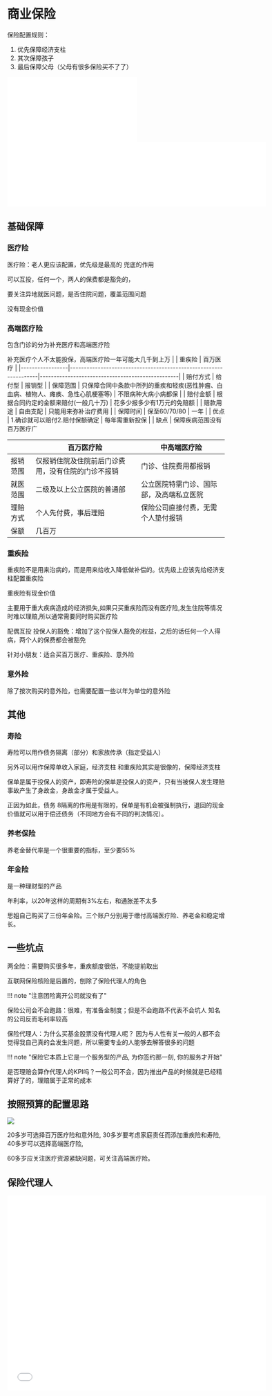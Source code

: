 # 商业保险



保险配置规则：
1. 优先保障经济支柱
2. 其次保障孩子
3. 最后保障父母（父母有很多保险买不了了）




<iframe src="//player.bilibili.com/player.html?isOutside=true&aid=784262528&bvid=BV1M24y1P7Bu&cid=1150394504&p=1&autoplay=0" scrolling="no" border="0" frameborder="no" framespacing="0" allowfullscreen="true"></iframe>

<iframe src="//player.bilibili.com/player.html?isOutside=true&aid=784610133&bvid=BV1f14y1U7VY&cid=1157918599&p=1&autoplay=0" scrolling="no" border="0" frameborder="no" framespacing="0" allowfullscreen="true" width=600px weight=450px></iframe>




## 基础保障
### 医疗险
医疗险：老人更应该配置，优先级是最高的
兜底的作用

可以互投，任何一个，两人的保费都是豁免的，

要关注异地就医问题，是否住院问题，覆盖范围问题

没有现金价值
### 高端医疗险
包含门诊的分为补充医疗和高端医疗险

补充医疗个人不太能投保，高端医疗险一年可能大几千到上万
|                 | 重疾险                                                          | 百万医疗                                       |
|-----------------|------------------------------------------------------------------|--------------------------------------------------|
| 赔付方式       | 给付型                                                          | 报销型                                          |
| 保障范围       | 只保障合同中条款中所列的重疾和轻疾(恶性肿瘤、白血病、植物人、瘫痪、急性心肌梗塞等) | 不限病种大病小病都保                              |
| 赔付金额       | 根据合同约定的金额来赔付(一般几十万)                            | 花多少报多少有1万元的免赔额                      |
| 赔款用途       | 自由支配                                                        | 只能用来弥补治疗费用                            |
| 保障时间       | 保至60/70/80                                                   | 一年                                             |
| 优点           | 1.确诊就可以赔付2.赔付保额确定                                 | 每年需重新投保                                   |
| 缺点           | 保障疾病范围没有百万医疗广    


|                 | 百万医疗险                                                     | 中高端医疗险                                   |
|-----------------|------------------------------------------------------------------|--------------------------------------------------|
| 报销范围       | 仅报销住院及住院前后门诊费用，没有住院的门诊不报销             | 门诊、住院费用都报销                           |
| 就医范围       | 二级及以上公立医院的普通部                                     | 公立医院特需门诊、国际部，及高端私立医院       |
| 理赔方式       | 个人先付费，事后理赔                                           | 保险公司直接付费，无需个人垫付报销             |
| 保额           | 几百万     
### 重疾险
重疾险不是用来治病的，而是用来给收入降低做补偿的。优先级上应该先给经济支柱配置重疾险

重疾险有现金价值

主要用于重大疾病造成的经济损失,如果只买重疾险而没有医疗险,发生住院等情况时难以理赔,所以通常需要同时购买医疗险


配偶互投 投保人的豁免：增加了这个投保人豁免的权益，之后的话任何一个人得病，两个人的保费都会被豁免

针对小朋友：适合买百万医疗、重疾险、意外险

### 意外险
除了按次购买的意外险，也需要配置一些以年为单位的意外险



## 其他
### 寿险
寿险可以用作债务隔离（部分）和家族传承（指定受益人）

另外可以用作保障单收入家庭，经济支柱
和重疾险其实是很像的，保障经济支柱


保单是属于投保人的资产，即寿险的保单是投保人的资产，只有当被保人发生理赔事故产生了身故金，身故金才属于受益人。

正因为如此，债务
8隔离的作用是有限的，保单是有机会被强制执行，退回的现金价值就可以用于偿还债务（不同地方会有不同的判决情况）。
### 养老保险

养老金替代率是一个很重要的指标，至少要55%


### 年金险
是一种理财型的产品

年利率，以20年这样的周期有3%左右，和通胀差不太多

思姐自己购买了三份年金险。三个账户分别用于缴付高端医疗险、养老金和稳定增长。

## 一些坑点

两全险：需要购买很多年，重疾额度很低，不能提前取出

互联网保险核险是后置的，刨除了保险代理人的角色

!!! note "注意团险离开公司就没有了"


保险公司会不会跑路：很难，有准备金制度；但是不会跑路不代表不会坑人
知名的公司反而毛利率较高

保险代理人：为什么买基金股票没有代理人呢？ 因为与人性有关一般的人都不会觉得我自己真的会发生问题，所以需要专业的人能够去解答很多的问题

!!! note "保险它本质上它是一个服务型的产品, 为你签约那一刻, 你的服务才开始"

是否理赔会算作代理人的KPI吗？一般公司不会，因为推出产品的时候就是已经精算好了的，理赔属于正常的成本
## 按照预算的配置思路
![](https://philfan-pic.oss-cn-beijing.aliyuncs.com/img/20250201233759763.png)


20多岁可选择百万医疗险和意外险,
30多岁要考虑家庭责任而添加重疾险和寿险,
40多岁可以选择高端医疗险,

60多岁应关注医疗资源紧缺问题，可关注高端医疗险。


## 保险代理人
<iframe src="//player.bilibili.com/player.html?isOutside=true&aid=402290440&bvid=BV11o4y1N7pL&cid=1165500193&p=1&autoplay=0" scrolling="no" border="0" frameborder="no" framespacing="0" allowfullscreen="true" width=600px height=450px></iframe>